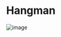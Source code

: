 # Hangman

![image](https://user-images.githubusercontent.com/92257262/232049640-28d5c723-b04f-409f-8810-1718a0793830.png)
